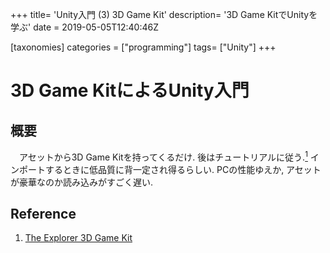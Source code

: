 +++
title= 'Unity入門 (3) 3D Game Kit'
description= '3D Game KitでUnityを学ぶ'
date = 2019-05-05T12:40:46Z

[taxonomies]
categories = ["programming"]
tags= ["Unity"]
+++

# 3D Game KitによるUnity入門

## 概要

　アセットから3D Game Kitを持ってくるだけ. 後はチュートリアルに従う.[<sup>1</sup>](#ref-1) インポートするときに低品質に背一定され得るらしい. PCの性能ゆえか, アセットが豪華なのか読み込みがすごく遅い.

##


## Reference
1. <a name="ref-1"></a> [The Explorer 3D Game Kit](https://learn.unity.com/project/3d-game-kit?courseId=5c616a81edbc2a0021b1bd11)
